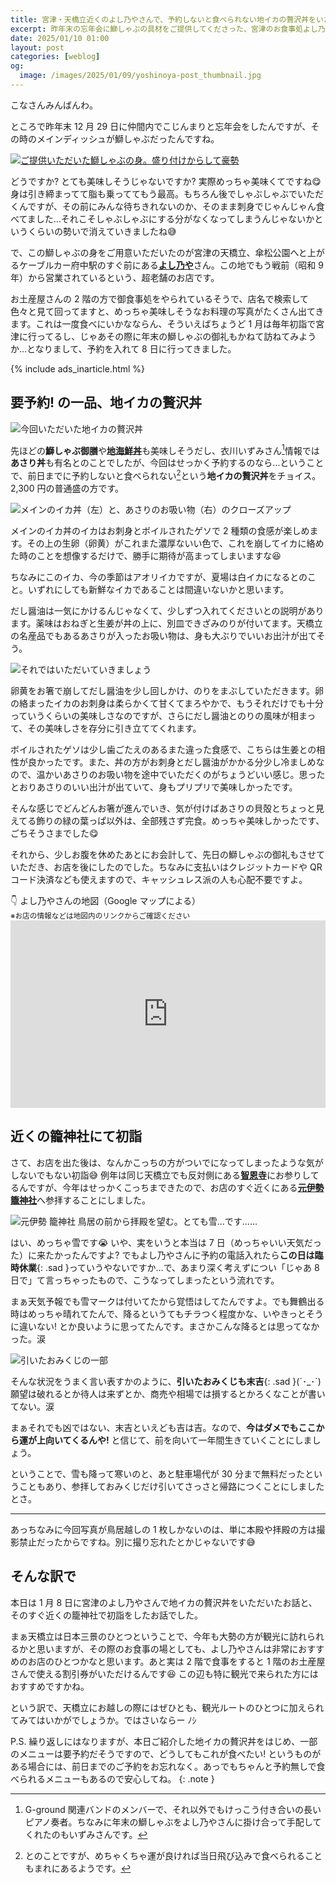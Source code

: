 ```yaml
---
title: 宮津・天橋立近くのよし乃やさんで、予約しないと食べられない地イカの贅沢丼をいただいてきました（+ 初詣）
excerpt: 昨年末の忘年会に鰤しゃぶの具材をご提供してくださった、宮津のお食事処よし乃やさん。鰤がとっても美味しかったこともあり、そのお礼も兼ねてお店にうかがい、地イカの贅沢丼をいただいてきました。本日はそのレポートをお送りします。初詣の様子とあわせてご覧ください。
date: 2025/01/10 01:00
layout: post
categories: [weblog]
og:
  image: /images/2025/01/09/yoshinoya-post_thumbnail.jpg
---
```


こなさんみんばんわ。

ところで昨年末 12 月 29 日に仲間内でこじんまりと忘年会をしたんですが、その時のメインディッシュが鰤しゃぶだったんですね。

[![ご提供いただいた鰤しゃぶの身。盛り付けからして豪勢](/images/2025/01/09/yoshinoya-buri.jpg)][buri]

[buri]: /images/2025/01/09/yoshinoya-buri-full.jpg

どうですか? とても美味しそうじゃないですか? 実際めっちゃ美味くてですね😋 身は引き締まってて脂も乗っててもう最高。もちろん後でしゃぶしゃぶでいただくんですが、その前にみんな待ちきれないのか、そのまま刺身でじゃんじゃん食べてました…それこそしゃぶしゃぶにする分がなくなってしまうんじゃないかというくらいの勢いで消えていきましたね😅

で、この鰤しゃぶの身をご用意いただいたのが宮津の天橋立、傘松公園へと上がるケーブルカー府中駅のすぐ前にある<b>[よし乃や][yoshinoya]</b>さん。この地でもう戦前（昭和 9 年）から営業されているという、超老舗のお店です。

[yoshinoya]: https://www.love-tango.com/gourmet/buri-yoshinoya/

お土産屋さんの 2 階の方で御食事処をやられているそうで、店名で検索して色々と見て回ってますと、めっちゃ美味しそうなお料理の写真がたくさん出てきます。これは一度食べにいかなならん、そういえばちょうど 1 月は毎年初詣で宮津に行ってるし、じゃあその際に年末の鰤しゃぶの御礼もかねて訪ねてみようか…となりまして、予約を入れて 8 日に行ってきました。


{% include ads_inarticle.html %}


## 要予約! の一品、地イカの贅沢丼

![今回いただいた地イカの贅沢丼](/images/2025/01/09/yoshinoya-ikadon-set.jpg)

先ほどの<b>鰤しゃぶ御膳</b>や<b>[地海鮮丼][kaisen]</b>も美味しそうだし、衣川いずみさん[^1]情報では<b>あさり丼</b>も有名とのことでしたが、今回はせっかく予約するのなら…ということで、前日までに予約しないと食べられない[^2]という<b>地イカの贅沢丼</b>をチョイス。2,300 円の普通盛の方です。

[kaisen]: https://www.love-tango.com/gourmet/tangojikaisendon/

[^1]: G-ground 関連バンドのメンバーで、それ以外でもけっこう付き合いの長いピアノ奏者。ちなみに年末の鰤しゃぶをよし乃やさんに掛け合って手配してくれたのもいずみさんです。
[^2]: とのことですが、めちゃくちゃ運が良ければ当日飛び込みで食べられることもまれにあるようです。

![メインのイカ丼（左）と、あさりのお吸い物（右）のクローズアップ](/images/2025/01/09/yoshinoya-ikadon-closeup.jpg)

メインのイカ丼のイカはお刺身とボイルされたゲソで 2 種類の食感が楽しめます。その上の生卵（卵黄）がこれまた濃厚ないい色で、これを崩してイカに絡めた時のことを想像するだけで、勝手に期待が高まってしまいますな😆

ちなみにこのイカ、今の季節はアオリイカですが、夏場は白イカになるとのこと。いずれにしても新鮮なイカであることは間違いないかと思います。

だし醤油は一気にかけるんじゃなくて、少しずつ入れてくださいとの説明があります。薬味はおねぎと生姜が丼の上に、別皿できざみのりが付いてます。天橋立の名産品でもあるあさりが入ったお吸い物は、身も大ぶりでいいお出汁が出てそう。

![それではいただいていきましょう](/images/2025/01/09/yoshinoya-ikadon-instruction.jpg)

卵黄をお箸で崩してだし醤油を少し回しかけ、のりをまぶしていただきます。卵の絡まったイカのお刺身は柔らかくて甘くてまろやかで、もうそれだけでも十分っていうくらいの美味しさなのですが、さらにだし醤油とのりの風味が相まって、その美味しさを存分に引き立ててくれます。

ボイルされたゲソは少し歯ごたえのあるまた違った食感で、こちらは生姜との相性が良かったです。また、丼の方がお刺身とだし醤油がかかる分少し冷ましめなので、温かいあさりのお吸い物を途中でいただくのがちょうどいい感じ。思ったとおりあさりのいい出汁が出ていて、身もプリプリで美味しかったです。

そんな感じでどんどんお箸が進んでいき、気が付けばあさりの貝殻とちょっと見えてる飾りの緑の葉っぱ以外は、全部残さず完食。めっちゃ美味しかったです、ごちそうさまでした😋

それから、少しお腹を休めたあとにお会計して、先日の鰤しゃぶの御礼もさせていただき、お店を後にしたのでした。ちなみに支払いはクレジットカードや QR コード決済なども使えますので、キャッシュレス派の人も心配不要ですよ。

<p>👇 よし乃やさんの地図（Google マップによる）<br>
<small>※お店の情報などは地図内のリンクからご確認ください</small>
<iframe src="https://www.google.com/maps/embed?pb=!1m18!1m12!1m3!1d3244.815260648927!2d135.19252047638966!3d35.582951335365465!2m3!1f0!2f0!3f0!3m2!1i1024!2i768!4f13.1!3m3!1m2!1s0x5fff9741654cc0b9%3A0xc928a340d88aac2e!2z44KI44GX5LmD44KE!5e0!3m2!1sja!2sjp!4v1736436316119!5m2!1sja!2sjp" width="600" height="450" style="border:0;width:100%;height:300px" allowfullscreen="" loading="lazy" referrerpolicy="no-referrer-when-downgrade"><a href="https://maps.app.goo.gl/bKwXBXgLy27WbfoU6">よし乃や</a></iframe></p>


## 近くの籠神社にて初詣

さて、お店を出た後は、なんかこっちの方がついでになってしまったような気がしないでもない初詣😅
例年は同じ天橋立でも反対側にある<b>[智恩寺][chionji]</b>にお参りしてるんですが、今年はせっかくこっちまできたので、お店のすぐ近くにある<b>[元伊勢 籠神社][konojinja]</b>へ参拝することにしました。

[chionji]: https://www.monjudo-chionji.jp/
[konojinja]: https://www.motoise.jp/

![元伊勢 籠神社 鳥居の前から拝殿を望む。とても雪…です……](/images/2025/01/09/konojinja.jpg)

はい、めっちゃ雪です😭
いや、実をいうと本当は 7 日（めっちゃいい天気だった）に来たかったんですよ? でもよし乃やさんに予約の電話入れたら**この日は臨時休業**{: .sad }っていうやないですか…で、あまり深く考えずについ「じゃあ 8 日で」て言っちゃったもので、こうなってしまったという流れです。

まぁ天気予報でも雪マークは付いてたから覚悟はしてたんですよ。でも舞鶴出る時はめっちゃ晴れてたんで、降るというてもチラつく程度かな、いやきっとそうに違いない! とか良いように思ってたんです。まさかこんな降るとは思ってなかった。涙

![引いたおみくじの一部](/images/2025/01/09/omikuji.jpg)

そんな状況をうまく言い表すかのように、**引いたおみくじも末吉**{: .sad }(´･_･`)
願望は破れるとか待人は来ずとか、商売や相場では損するとかろくなことが書いてない。涙

まぁそれでも凶ではない、末吉といえども吉は吉。なので、**今はダメでもここから運が上向いてくるんや!** と信じて、前を向いて一年間生きていくことにしましょう。

ということで、雪も降って寒いのと、あと駐車場代が 30 分まで無料だったということもあり、参拝しておみくじだけ引いてさっさと帰路につくことにしましたとさ。

- - -

あっちなみに今回写真が鳥居越しの 1 枚しかないのは、単に本殿や拝殿の方は撮影禁止だったからですね。別に撮り忘れたとかじゃないです😅


## そんな訳で


本日は 1 月 8 日に宮津のよし乃やさんで地イカの贅沢丼をいただいたお話と、そのすぐ近くの籠神社で初詣をしたお話でした。

まぁ天橋立は日本三景のひとつということで、今年も大勢の方が観光に訪れられるかと思いますが、その際のお食事の場としても、よし乃やさんは非常におすすめのお店のひとつかなと思います。あと実は 2 階で食事をすると 1 階のお土産屋さんで使える割引券がいただけるんです😆 この辺も特に観光で来られた方にはおすすめですかね。

という訳で、天橋立にお越しの際にはぜひとも、観光ルートのひとつに加えられてみてはいかがでしょうか。ではさいならー ﾉｼ

P.S. 繰り返しにはなりますが、本日ご紹介した地イカの贅沢丼をはじめ、一部のメニューは要予約だそうですので、どうしてもこれが食べたい! というものがある場合には、前日までのご予約をお忘れなく。あっでもちゃんと予約無しで食べられるメニューもあるので安心してね。
{: .note }
